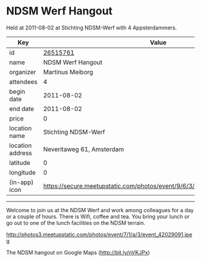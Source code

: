 # NDSM Werf Hangout
Held at 2011-08-02 at Stichting NDSM-Werf with 4 Appsterdammers.
        
|Key|Value
|---|---|
|id|[26515761](https://www.meetup.com/appsterdam/events/26515761/)|
|name|NDSM Werf Hangout|
|organizer|Martinus Meiborg|
|attendees|4|
|begin date|2011-08-02|
|end date|2011-08-02|
|price|0|
|location name|Stichting NDSM-Werf|
|location address|Neveritaweg 61, Amsterdam|
|latitude|0|
|longitude|0|
|(in-app) icon|https://secure.meetupstatic.com/photos/event/9/6/3/4/highres_518678452.jpeg|

---

Welcome to join us at the NDSM Werf and work among colleagues for a day or a couple of hours. There is Wifi, coffee and tea. You bring your lunch or go out to one of the lunch facilities on the NDSM terrain.

http://photos3.meetupstatic.com/photos/event/7/1/a/3/event_42029091.jpeg

The NDSM hangout on Google Maps (http://bit.ly/nVKJPx)
